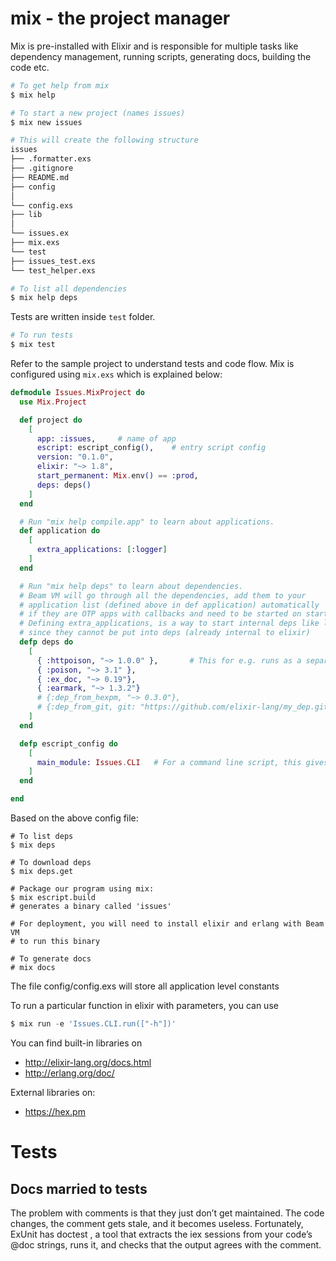 # mix - the project manager

Mix is pre-installed with Elixir and is responsible for multiple tasks like dependency management, running scripts, generating docs, building the code etc.

```bash
# To get help from mix
$ mix help

# To start a new project (names issues)
$ mix new issues

# This will create the following structure
issues
├── .formatter.exs
├── .gitignore
├── README.md
├── config
│
└── config.exs
├── lib
│
└── issues.ex
├── mix.exs
└── test
├── issues_test.exs
└── test_helper.exs

# To list all dependencies
$ mix help deps
```

Tests are written inside `test` folder.
```bash
# To run tests
$ mix test
```

Refer to the sample project to understand tests and code flow. Mix is configured using `mix.exs` which is explained below:

```elixir
defmodule Issues.MixProject do
  use Mix.Project

  def project do
    [
      app: :issues,     # name of app
      escript: escript_config(),    # entry script config
      version: "0.1.0",
      elixir: "~> 1.8",
      start_permanent: Mix.env() == :prod,
      deps: deps()
    ]
  end

  # Run "mix help compile.app" to learn about applications.
  def application do
    [
      extra_applications: [:logger]
    ]
  end

  # Run "mix help deps" to learn about dependencies.
  # Beam VM will go through all the dependencies, add them to your
  # application list (defined above in def application) automatically
  # if they are OTP apps with callbacks and need to be started on startup
  # Defining extra_applications, is a way to start internal deps like logger on startup
  # since they cannot be put into deps (already internal to elixir)
  defp deps do
    [
      { :httpoison, "~> 1.0.0" },       # This for e.g. runs as a separate process outside main
      { :poison, "~> 3.1" },
      { :ex_doc, "~> 0.19"},
      { :earmark, "~> 1.3.2"}
      # {:dep_from_hexpm, "~> 0.3.0"},
      # {:dep_from_git, git: "https://github.com/elixir-lang/my_dep.git", tag: "0.1.0"}
    ]
  end

  defp escript_config do
    [
      main_module: Issues.CLI   # For a command line script, this gives the linke to the entry point (main)
    ]
  end

end
```

Based on the above config file:
```shell
# To list deps
$ mix deps

# To download deps
$ mix deps.get

# Package our program using mix:
$ mix escript.build
# generates a binary called 'issues'

# For deployment, you will need to install elixir and erlang with Beam VM
# to run this binary

# To generate docs
# mix docs

```

The file config/config.exs will store all application level constants

To run a particular function in elixir with parameters, you can use

```elixir
$ mix run -e 'Issues.CLI.run(["-h"])'
```

You can find built-in libraries on
- http://elixir-lang.org/docs.html
- http://erlang.org/doc/

External libraries on:
- https://hex.pm

# Tests

## Docs married to tests

The problem with comments is that they just don’t get maintained. The code changes, the comment gets stale, and it becomes useless. Fortunately, ExUnit has doctest , a tool that extracts the iex sessions from your code’s @doc strings, runs it, and checks that the output agrees with the comment.
